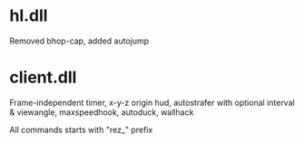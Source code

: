 # hl.dll
Removed bhop-cap, added autojump
# client.dll
Frame-independent timer, x-y-z origin hud, autostrafer with optional interval & viewangle, maxspeedhook, autoduck, wallhack

All commands starts with "rez_" prefix
